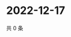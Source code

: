 # 2022-12-17

共 0 条

<!-- BEGIN WEIBO -->
<!-- 最后更新时间 Sat Dec 17 2022 01:12:19 GMT+0800 (China Standard Time) -->

<!-- END WEIBO -->
